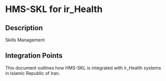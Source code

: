 # HMS-SKL for ir_Health

## Description

Skills Management

## Integration Points

This document outlines how HMS-SKL is integrated with ir_Health systems in Islamic Republic of Iran.
